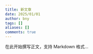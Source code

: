 ```yaml
---
title: 新文章
date: 2025/01/01
author: bny
tags: []
aliases: []
comments: true
---
```


在此开始撰写正文，支持 Markdown 格式...
